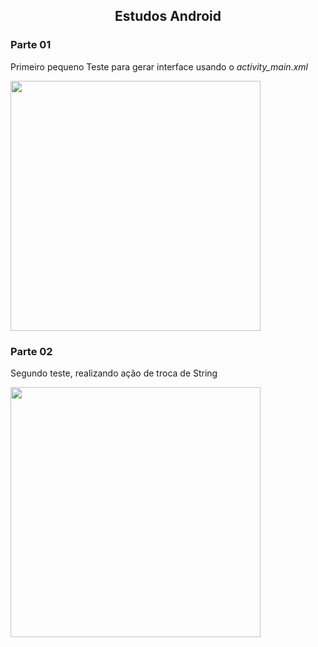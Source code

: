 <h2 align="center"> Estudos Android </h1>


### Parte 01 
Primeiro pequeno Teste para gerar interface usando o *activity_main.xml*

<img src="https://user-images.githubusercontent.com/61097674/137529852-ca628b11-4f3c-4273-8991-be6d2f856f3f.png" height="400px" >

### Parte 02 
Segundo teste, realizando ação de troca de String 

<img src="https://im3.ezgif.com/tmp/ezgif-3-62e8d510ec0d.gif" height="400px">
